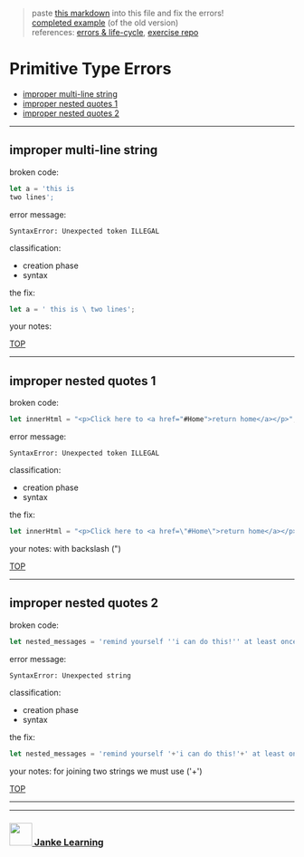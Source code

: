 > paste [this markdown](https://raw.githubusercontent.com/janke-learning/errors/master/primitive-types.md) into this file and fix the errors!  
> [completed example](https://github.com/AlfiYusrina/hyf-javascript1/blob/master/week1/errors_solutions.MD)  (of the old version)  
> references: [errors & life-cycle](https://github.com/janke-learning/errors-and-life-cycle), [exercise repo](https://github.com/janke-learning/errors)
# Primitive Type Errors

* [improper multi-line string](#improper-multi-line-string)
* [improper nested quotes 1](#improper-nested-quotes-1)
* [improper nested quotes 2](#improper-nested-quotes-2)

---

## improper multi-line string

broken code:
```js
let a = 'this is 
two lines';
```
error message:
```
SyntaxError: Unexpected token ILLEGAL
```
classification:
* creation phase
* syntax

the fix:
```js
let a = ' this is \ two lines';
```
your notes:

[TOP](#primitive-type-errors)

---

## improper nested quotes 1

broken code:
```js
let innerHtml = "<p>Click here to <a href="#Home">return home</a></p>";
```
error message:
```
SyntaxError: Unexpected token ILLEGAL
```
classification:
* creation phase
* syntax

the fix:
```js
let innerHtml = "<p>Click here to <a href=\"#Home\">return home</a></p>";
```
your notes: with backslash (\")

[TOP](#errors)

---

## improper nested quotes 2 

broken code:
```js
let nested_messages = 'remind yourself ''i can do this!'' at least once a day';
```
error message:
```
SyntaxError: Unexpected string
```
classification:
* creation phase
* syntax

the fix:
```js
let nested_messages = 'remind yourself '+'i can do this!'+' at least once a day';
```
your notes: for joining two strings we must use ('+')

[TOP](#primitive-type-errors)

___
___
### <a href="http://janke-learning.org" target="_blank"><img src="https://user-images.githubusercontent.com/18554853/50098409-22575780-021c-11e9-99e1-962787adaded.png" width="40" height="40"></img> Janke Learning</a>


